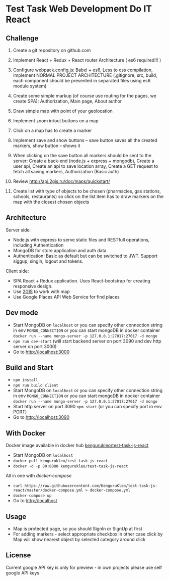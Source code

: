 # Test Task Web Development Do IT React

## Challenge
1) Create a git repository on github.com

2) Implement React + Redux + React router Architecture ( es6 required!!! )

3) Configure webpack.config.js: Babel + es6, Less to css compilation, 
Implement NORMAL PROJECT ARCHITECTURE (.gitignore, src, build, each component 
should be presented in separated files using es6 module system)

4) Create some simple markup (of course use routing for the pages, we create SPA):
 Authorization,
 Main page,
 About author

5) Draw simple map with point of your geolocation

6) Implement zoom in/out buttons on a map

7) Click on a map has to create a marker

8) Implement save and show buttons – save button saves all the created markers, show button – shows it

9) When clicking on the save button all markers should be sent to the server:
    Create a back-end (node.js + express + mongodb),
    Create a user api,
    Create an api to save location array,
    Create a GET request to fetch all saving markers,
    Authorization (Basic auth)

10) Review http://api.2gis.ru/doc/maps/quickstart/

11) Create list with type of objects to be chosen (pharmacies, gas stations, schools, 
restaurants) so click on the list item has to draw markers on the map with the closest 
chosen objects

## Architecture

Server side:
- Node.js with express to serve static files and RESTfull operations, including Authentication
- MongoDB for store application and auth data
- Authentication: Basic as default but can be switched to JWT. Support siggup, singin, logout and tokens.

Client side: 
- SPA React + Redux application. Uses React-bootstrap for creating responsive design.
- Use [2GIS](http://api.2gis.ua/) to work with map
- Use Google Places API Web Service for find places

## Dev mode
- Start MongoDB on `localhost` 
or you can specify other connection string in env `MONGO_CONNECTION`
or you can start mongoDB in docker container `docker run --name mongo-server -p 127.0.0.1:27017:27017 -d mongo`
- `npm run dev-start` (will start backend server on port 3090 and dev http server on port 3000)
- Go to [http://localhost:3000](http://localhost:3000) 

## Build and Start

- `npm install`
- `npm run build client`
- Start MongoDB on `localhost` 
or you can specify other connection string in env `MONGO_CONNECTION`
or you can start mongoDB in docker container `docker run --name mongo-server -p 127.0.0.1:27017:27017 -d mongo`
- Start http server on port 3090 `npm start` (or you can specify port in env PORT)
- Go to [http://localhost:3090](http://localhost:3090) 

## With Docker

Docker image available in docker hub [kengurukleo/test-task-js-react](https://hub.docker.com/r/kengurukleo/test-task-js-react/)
- Start MongoDB on `localhost` 
- `docker pull kengurukleo/test-task-js-react`
- `docker -d -p 80:8080 kengurukleo/test-task-js-react`

All in one with *docker-compose*
- `curl https://raw.githubusercontent.com/KenguruKleo/test-task-js-react/master/docker-compose.yml > docker-compose.yml`
- `docker-compose up`
- Go to [http://localhost](http://localhost)

## Usage

- Map is protected page, so you should SignIn or SignUp at first
- For adding markers - select appropriate checkbox in other case 
click by Map will show nearest object by selected category around click

## License

Current google API key is only for preview - in own projects please use self google API keys